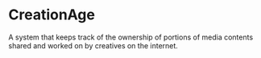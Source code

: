 # CreationAge
A system that keeps track of the ownership of portions of media contents shared and worked on by creatives on the internet.
